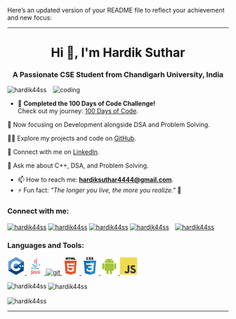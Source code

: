 Here’s an updated version of your README file to reflect your achievement and new focus:

---

<h1 align="center">Hi 👋, I'm Hardik Suthar</h1>
<h3 align="center">A Passionate CSE Student from Chandigarh University, India</h3>
<img align="right" alt="coding" width="400" src="https://user-images.githubusercontent.com/55389276/140866485-8fb1c876-9a8f-4d6a-98dc-08c4981eaf70.gif">
<p align="left"> <img src="https://komarev.com/ghpvc/?username=hardik44ss&label=Profile%20views&color=0e75b6&style=flat" alt="hardik44ss" /> </p>

- 🎉 **Completed the 100 Days of Code Challenge!**  
  Check out my journey: [100 Days of Code](https://github.com/hardik44ss/100-Days-of-Code).  

🌱 Now focusing on Development alongside DSA and Problem Solving.  

👨‍💻 Explore my projects and code on [GitHub](https://github.com/hardik44ss).  

🤝 Connect with me on [LinkedIn](https://www.linkedin.com/in/hardik44ss/).  

💬 Ask me about C++, DSA, and Problem Solving.  
- 📫 How to reach me: **hardiksuthar4444@gmail.com**.  
- ⚡ Fun fact: *"The longer you live, the more you realize."* 🔅  

<h3 align="left">Connect with me:</h3>
<p align="left">
<a href="https://linkedin.com/in/hardik44ss" target="blank"><img align="center" src="https://raw.githubusercontent.com/rahuldkjain/github-profile-readme-generator/master/src/images/icons/Social/linked-in-alt.svg" alt="hardik44ss" height="30" width="40" /></a>
<a href="https://instagram.com/hardik44ss" target="blank"><img align="center" src="https://raw.githubusercontent.com/rahuldkjain/github-profile-readme-generator/master/src/images/icons/Social/instagram.svg" alt="hardik44ss" height="30" width="40" /></a>
<a href="https://leetcode.com/hardik44ss/" target="blank"><img align="center" src="https://raw.githubusercontent.com/rahuldkjain/github-profile-readme-generator/master/src/images/icons/Social/leet-code.svg" alt="hardik44ss" height="30" width="40" /></a>
<a href="https://codeforces.com/profile/hardik44ss" target="_blank"><img align="center" src="https://raw.githubusercontent.com/rahuldkjain/github-profile-readme-generator/master/src/images/icons/Social/codeforces.svg" alt="hardik44ss" height="30" width="40" /></a>
<a href="https://www.geeksforgeeks.org/user/hardik44ss" target="blank"><img align="center" src="https://raw.githubusercontent.com/rahuldkjain/github-profile-readme-generator/master/src/images/icons/Social/geeks-for-geeks.svg" alt="hardik44ss" height="30" width="40" hspace="10" /></a>
</p>

<h3 align="left">Languages and Tools:</h3>
<p align="left">
<a href="https://www.w3schools.com/cpp/" target="_blank" rel="noreferrer"> <img src="https://raw.githubusercontent.com/devicons/devicon/master/icons/cplusplus/cplusplus-original.svg" alt="cplusplus" width="40" height="40"/> </a>
<a href="https://www.java.com/" target="_blank" rel="noreferrer"> <img src="https://raw.githubusercontent.com/devicons/devicon/master/icons/java/java-original-wordmark.svg" alt="java" width="40" height="40"/> </a>
<a href="https://github.com/" target="_blank" rel="noreferrer"> <img src="https://www.vectorlogo.zone/logos/git-scm/git-scm-icon.svg" alt="git" width="40" height="40"/> </a>
<a href="https://www.w3.org/html/" target="_blank" rel="noreferrer"> <img src="https://raw.githubusercontent.com/devicons/devicon/master/icons/html5/html5-original-wordmark.svg" alt="html5" width="40" height="40"/> </a>
<a href="https://www.w3schools.com/css/" target="_blank" rel="noreferrer"> <img src="https://raw.githubusercontent.com/devicons/devicon/master/icons/css3/css3-original-wordmark.svg" alt="css3" width="40" height="40"/> </a>
<a href="https://developer.android.com/" target="_blank" rel="noreferrer"> <img src="https://raw.githubusercontent.com/devicons/devicon/master/icons/android/android-original.svg" alt="android" width="40" height="40"/> </a>
<a href="https://www.javascript.com/" target="_blank" rel="noreferrer"> <img src="https://raw.githubusercontent.com/devicons/devicon/master/icons/javascript/javascript-original.svg" alt="javascript" width="40" height="40"/> </a>
</p>

<p><img align="left" src="https://github-readme-stats.vercel.app/api/top-langs?username=hardik44ss&show_icons=true&locale=en&layout=compact" alt="hardik44ss" /></p>

<p>&nbsp;<img align="center" src="https://github-readme-stats.vercel.app/api?username=hardik44ss&show_icons=true&locale=en" alt="hardik44ss" /></p>

<p><img align="center" src="https://github-readme-streak-stats.herokuapp.com/?user=hardik44ss&" alt="hardik44ss" /></p>

---
